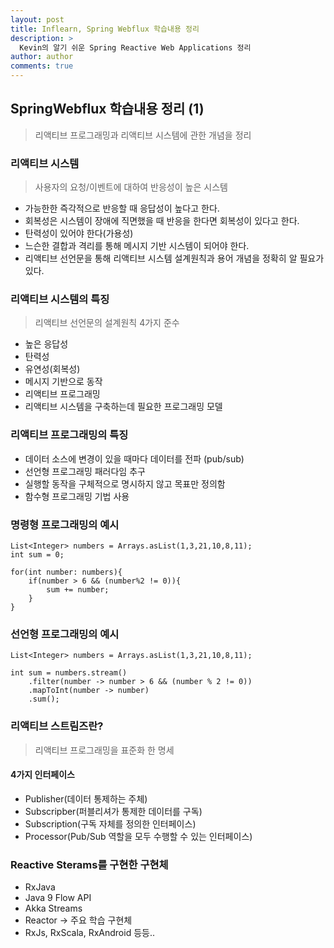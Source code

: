```yaml
---
layout: post
title: Inflearn, Spring Webflux 학습내용 정리
description: >
  Kevin의 알기 쉬운 Spring Reactive Web Applications 정리
author: author
comments: true
---
```


## SpringWebflux 학습내용 정리 (1)
> 리액티브 프로그래밍과 리액티브 시스템에 관한 개념을 정리

### 리액티브 시스템
> 사용자의 요청/이벤트에 대하여 반응성이 높은 시스템
* 가능한한 즉각적으로 반응할 때 응답성이 높다고 한다.
* 회복성은 시스템이 장애에 직면했을 때 반응을 한다면 회복성이 있다고 한다.
* 탄력성이 있어야 한다(가용성)
* 느슨한 결합과 격리를 통해 메시지 기반 시스템이 되어야 한다.
* 리액티브 선언문을 통해 리액티브 시스템 설계원칙과 용어 개념을 정확히 알 필요가 있다.



### 리액티브 시스템의 특징
> 리액티브 선언문의 설계원칙 4가지 준수
* 높은 응답성
* 탄력성
* 유연성(회복성)
* 메시지 기반으로 동작
* 리액티브 프로그래밍
* 리액티브 시스템을 구축하는데 필요한 프로그래밍 모델


### 리액티브 프로그래밍의 특징
* 데이터 소스에 변경이 있을 때마다 데이터를 전파 (pub/sub)
* 선언형 프로그래밍 패러다임 추구
* 실행할 동작을 구체적으로 명시하지 않고 목표만 정의함
* 함수형 프로그래밍 기법 사용


### 명령형 프로그래밍의 예시
```
List<Integer> numbers = Arrays.asList(1,3,21,10,8,11);
int sum = 0;

for(int number: numbers){
    if(number > 6 && (number%2 != 0)){
        sum += number;
    }
}
```

### 선언형 프로그래밍의 예시

```
List<Integer> numbers = Arrays.asList(1,3,21,10,8,11);

int sum = numbers.stream()
    .filter(number -> number > 6 && (number % 2 != 0))
    .mapToInt(number -> number)
    .sum();
```

### 리액티브 스트림즈란?
> 리액티브 프로그래밍을 표준화 한 명세

#### 4가지 인터페이스
* Publisher(데이터 통제하는 주체)
* Subscripber(퍼블리셔가 통제한 데이터를 구독)
* Subscription(구독 자체를 정의한 인터페이스)
* Processor(Pub/Sub 역할을 모두 수행할 수 있는 인터페이스)

### Reactive Sterams를 구현한 구현체
* RxJava
* Java 9 Flow API
* Akka Streams
* Reactor -> 주요 학습 구현체
* RxJs, RxScala, RxAndroid 등등..
